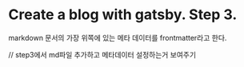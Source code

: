 # Create a blog with gatsby. Step 3.

markdown 문서의 가장 위쪽에 있는 메타 데이터를 frontmatter라고 한다.

// step3에서 md파일 추가하고 메타데이터 설정하는거 보여주기
